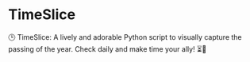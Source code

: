 # TimeSlice
🕒 TimeSlice: A lively and adorable Python script to visually capture the passing of the year. Check daily and make time your ally! ⏳🌈
